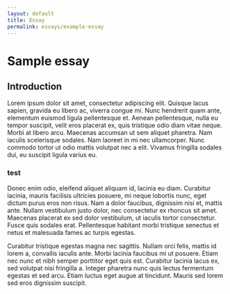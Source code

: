 ```yaml
---
layout: default
title: Essay
permalink: essays/example-essay
---
```


# Sample essay

## Introduction
 
Lorem ipsum dolor sit amet, consectetur adipiscing elit. Quisque lacus sapien, gravida eu libero ac, viverra congue mi. Nunc hendrerit quam ante, elementum euismod ligula pellentesque et. Aenean pellentesque, nulla eu tempor suscipit, velit eros placerat ex, quis tristique odio diam vitae neque. Morbi at libero arcu. Maecenas accumsan ut sem aliquet pharetra. Nam iaculis scelerisque sodales. Nam laoreet in mi nec ullamcorper. Nunc commodo tortor ut odio mattis volutpat nec a elit. Vivamus fringilla sodales dui, eu suscipit ligula varius eu. 

### test
 
Donec enim odio, eleifend aliquet aliquam id, lacinia eu diam. Curabitur lacinia, mauris facilisis ultricies posuere, mi neque lobortis nunc, eget dictum purus eros non risus. Nam a dolor faucibus, dignissim nisi et, mattis ante. Nullam vestibulum justo dolor, nec consectetur ex rhoncus sit amet. Maecenas placerat ex sed dolor vestibulum, ut iaculis tortor consectetur. Fusce quis sodales erat. Pellentesque habitant morbi tristique senectus et netus et malesuada fames ac turpis egestas.

Curabitur tristique egestas magna nec sagittis. Nullam orci felis, mattis id lorem a, convallis iaculis ante. Morbi lacinia faucibus mi ut posuere. Etiam nec nunc et nibh semper porttitor eget quis est. Curabitur lacinia lacus ex, sed volutpat nisi fringilla a. Integer pharetra nunc quis lectus fermentum egestas et sed arcu. Etiam luctus eget augue at tincidunt. Mauris sed lorem sed eros dignissim suscipit. 

